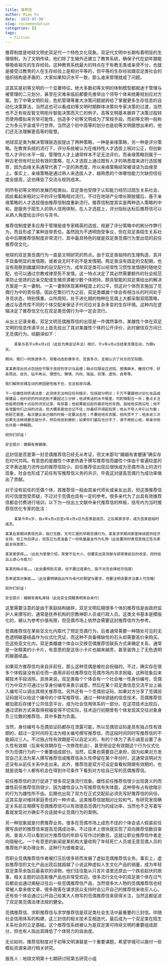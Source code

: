 ```yaml
---
title: 推荐信
author: Miao Yu
date: '2022-07-30'
slug: recommendation
categories: []
tags:
  - fiction
---
```


推荐制度是地球文明史双足代一个特色文化现象。双足代文明中长期有着明显的生理限制，为了文明传续，他们除了生殖外还建立了教育系统，确保子代在幼年期能够吸收祖先的生存经验。这种教育系统最大的特点在于有教无类或亲贤不分，也就是接受过教育的人在生存经验上是相对平等的，但平等的生存经验跟双足类社会的组织结构是矛盾的，大家如果知识水平一致，那么谁来管理就成了问题。

这其实是初等文明的一个显著特征。绝大多数初等文明的体制模型都痴迷于管理与被管理的二元划分，甚至在灾难来临前都要先推举出个领导个体来统筹规划应对方案。到了中等文明阶段，危机管理等重大决策问题就转给了掌握更多生存信息的自动化决策算法，当然这也可以看成初等文明时期群体决策向专家决策的过渡，当然也不乏有些反智文明拒斥智能决策而灭亡的例子。高等文明基本摒弃了决策过程转而使用模拟来穷举可能性，创造多个初等文明成为了常规手段，而初等文明一般称之为多元宇宙或平行世界。当然这个初中高等的划分也是初等文明臆想出来的，他们还无法理解更高等的智慧。

地球双足类为解决管理层选拔提出了两种策略，一种是亲缘策略，另一种是评分策略。在教育系统的流行下，评分系统被认为在维持性人才选拔上相对公正，但创新性人才评价水平一般，管理性人才上通常样本不足无法评价。而亲缘策略则属于一种古老但有时比较有效的策略，在人才选拔上通过既有人才的熟悉度来进行选拔推荐，因为血缘关系通常代表了一定的熟悉度，所以亲缘策略经常被误读为血缘至上。事实上，亲缘策略是通过熟人来选拔人才，越熟悉的个体哪怕能力欠缺但信任度会提高，这也降低了交流与规则成本。

同所有初等文明的发展历程类似，双足类也受限于认知能力经历过陌生关系社会，因此看起来相对公平的评分策略相对流行。不过在地球产业增长期放缓后，基于亲缘策略的人才选拔借由推荐信制度重新流行。推荐信制度其实是两种选人策略的中和，是服务于陌生人的熟人信用体制，在人才选拔上，评分指标达标后推荐信可以从熟人角度给出评价与背书。

推荐信制度更多应用于管理层或专家精英的选拔，规避了评分策略中的刷分作弊行为，而且形成了某种连带责任。虽然因为不透明饱受争议，但在双足类陌生关系社会中后期推荐信制度非常流行，其中最具特色的就是双足类觅偶行为里出现的前任推荐信文化。

地球的双足类觅偶行为一直是文明研究的热点。由于双足类独特的生理构造，其并不具备明显的发情期，或者说无时不刻不是发情期。两足类没有固定的交配期，也没有观察到雌雄同体的自交配行为，成年双足类可以经常性习惯性发情随时随地交配，也可以通过宗教戒律至死不发情。这一特点决定了其必然需要额外的社会规范来防止低效的近亲交配或生殖资源被少数个体把持，颇具智能的双足类给出的解决方案是一夫一妻制。一夫一妻制体现某种程度上的公平，但这对个体而言施加了觅偶行为中的责任感。因此在繁衍行为之前，双足类雌雄个体会有相当长的时间处于寻觅状态，特别慎重。众所周知，处于进化期的物种在觅偶上大都采取双陌策略，通过与遗传库不同的个体交配来保证子代可应对复杂多变的生存环境。这种内在逻辑决定了推荐信文化在双足类觅偶行为中一定会流行。

从出土记录来看，双足文明觅偶推荐信的出现是一件偶然事件。某雌性个体在双足文明的信息传递平台上首先给出了其对某雄性个体的公开评价，此时据信双方间已无觅偶行为。经翻译如下：

        某某与吾于x年x月x日（此处为两足记年法）相识，于x年x月x日结束觅偶互动，为期x天。
    
    期间，我们一同旅游多次，观看动态影像多次、觅食多次，互相认识了对方的交际圈。
    
    某某表现出优点包括但不限于良好的学识与品德；缺点仅限反应迟钝、感情麻木、睡觉打呼、好高骛远、自负、钻牛角尖、理想化、懒惰、内向、拖延、刻薄、虚伪、自卑等。
    
    我们解除觅偶互动的原因是性格不合，无法有效沟通。
    
    下一任雌性同侪请注意：此货绝无法响应任何暗示，包括部分明示；千万不要跟他讨论化妆品或保健品；他约好的时间迟到不要超过三分钟；他讲笑话的水平极差，可酌情配合一乐；重点关注他每周四晚十点后的浏览记录，有惊喜；他如果能记起你喜欢吃的东西，就给他买西瓜吃；他不会泄露你们之间的对话，但大概率是他也记不住；你最好开得起玩笑；他从不夸人并引以为傲；他厨艺极差，每次建议自己做的时候一定要出去吃；不要给他买衣服，他欣赏不了；他会说三次如果无法继续磨合就分手，然后他说到做到；如果你们最后也分手了，请不用担心他，单身对他也许是一种解脱。
    
    祝你们好运！
    
    安全提示：婚姻有害健康。
    

这封信是否是第一封觅偶推荐信已经无从考证，但文末那句“婚姻有害健康”确实存在时代共鸣。有意思的是雌性个体更热衷于撰写推荐信而雄性个体由于普遍较差的文字表达能力流传出的推荐信较少。前任推荐信出现后很快成为觅偶市场上的流行现象，社会也形成了前任有写推荐信义务的共识，毕竟这对提高觅偶行为成功率做出了贡献。

对于没有前任的觅偶个体，其推荐信一般由其亲代师长或亲友出具，但这类推荐信的可信度饱受质疑，不过对于觅偶也具有一定的参考。很多亲代为了出具有效推荐信都会付费进行培训，以下为一份出土文献中亲代推荐信的样板，括号内为当时推荐信优化专家的批注：

        某某今年x岁，自x年x月x日至x年x月x日为吾家庭成员，之后离家求学，成为吾家庭临时成员。
    
    某某在家期间表现优异，挨打无数，无可汇报的早期觅偶行为。某某求学期间家里继续提供经济支持，但工作后停止，但吾已为其准备了一份筑巢基金作为礼物（此处要同时表现其独立性与家庭支持意愿）。
    
    某某曾获得……（此处为荣誉介绍，荣誉不在大小，但要突出其贡献与获荣誉前后的改变，同时给出上进心与能力）
    
    某某的缺点有……（此处要明贬实褒，但不要过度美化，版不对货会降低可信度）
    
    吾希望其对象能……（此处要明确指出作为亲代的期望与要求，但要注明该要求当事人可忽略）
    
    祝你们好运！
    
    安全提示：婚姻有害私房钱（此处安全提醒表明来自亲代）
    

这里需要注意的是由于家庭结构破碎，双足文明后期很多个体的推荐信是由政府监护人来撰写的，通常是抚养机构的宗教神职人员或行政人员。这类文书基本是模版化的，被认为参考价值有限，但觅偶市场上依然会需要这封推荐信作为参考。

觅偶推荐信在某些亚文化内取代了预定觅偶行为，后者通常需要一种随处可见的无色透明碳基结晶作为仪式化凭证，而这种不具备稀缺性的石头却需要高价来购买。在这些亚文化内，双足类雌雄个体会以交换觅偶推荐信联系方式来确定关系，通常是一张精美的小卡片，有意思的是这张小卡片也越来越贵，甚至装饰上了无色透明的碳基结晶。

如果双方推荐信均来自非前任，那么这种觅偶是被社会祝福的。不过，确实存在很多个体假装没有前任而一直用非前任推荐信在觅偶市场内寻求祝福，这种现象后来被技术手段消除。具体来说，双足类每个个体会有一个社会唯一性身份编号，觅偶行为中双方可通过分享身份编号来表示诚意，然后在某个双足类信息交流平台上输入编号可以调出其相关推荐信，另外还有一个觅偶验证码，如果对方分享了觅偶验证码就可以给这个编号的个体写推荐信，通过一种块锁链的信息技术，觅偶推荐信被加密后存储于公共信息平台，成为社会信用体系的一部分。在这项技术出现后，通过谎称方式来取得祝福变得不切实际，技术运行初期曾有个体发现其交往对象身负三位数的推荐信，其中多数为负面。

当然，身份编号与觅偶验证码都存在泄露可能，所以觅偶验证码是具有独占性有效期的，超过一定时间将无法为相关编号撰写推荐信，而这段时间同时写推荐信的不能超过三人。不过独占性有效期是可以自定义的，有的个体为了表示诚意设置了永久性有效期（后来有效期存在一次修改机会），甚至把设定有效期这个行为仪式化作为觅偶行为的一个重要组成部分。当然，后果也需要自己承担，因为如果对方发现自己无法为某人撰写推荐信或推荐信永久性停留在某个年份时，这通常说明对方还没有从前任关系中走出来。此外，推荐信是双方可设定查看权限跟有效期的，也就是说每个人都有机会在得到许可条件下看到对方给自己写的觅偶推荐信。

前任推荐信的流行促进了很多双足类流行现象。雌性前任推荐信很少出现褒义的而雄性前任推荐信则很少，因为雄性会认为写推荐信有失体面，这种带有占有欲暗示的行为为雌性所不齿。后期也出现了双方在正式交配前必须先写好推荐信的风俗，这其实是对维持家庭责任的一种许诺。这类推荐信就相对比较和气，有研究发现确定关系前互相撰写觅偶推荐信可以有效提高觅偶行为的成功率，当然也不乏写着写着就发现对方确实不合适就中止觅偶行为的案例。

另一种现象就是付费推荐业务。很多在觅偶市场上成色不佳的个体会请人假装前任撰写良好的推荐信来提高觅偶成功率。不过技术上很快就实现了双向推荐信数目查询，查询人可以看到对方推荐信的年龄与写作过的数目，这就让职业推荐信作者走向隐秘化。一个有意思的新闻是某机构大量收购了年轻死亡人员或无意觅偶人员的推荐账户来办理业务，这种行为很难查证。

而职业觅偶推荐信作者被打压后很多转而发展了虚拟觅偶推荐信业务。事实上，虚拟推荐信的文化产品出现后就超越了小说这种虚拟人生文化产品的销量，成为年轻双足类茶余饭后最喜欢的读物，他们往往能从只言片语里还原出一个跌宕起伏的故事，相关主题的动态影像产品也非常受欢迎。很多流行文化中的双足类个体在过气后都会出通过揭秘过往出一些觅偶推荐信产品，当然很多大人物的觅偶推荐信也经常被人拿来做文章，很多政客在谋求民众支持时会公开自己的推荐信来收买人心。还有些个体会通过公开自己给某大人物写的觅偶推荐信来获得关注，当然这都促进了双足类觅偶法律法规的健全。

觅偶推荐信、求职推荐信与求学推荐信是双足类社会生活中最重要的三封信。伴随社会信用体系的构建，这三封信的相关技术互相迭代，最后成为一个双足类在陌生关系社会的立足基础。这个推荐信系统被认为是双足类可持续文明的重要组成部分，但也有人指出其降低了个体努力的自由度。

无论如何，推荐信制度对于初等文明演替是一个重要课题，希望学城可以拨付一些模拟资源来进行相关研究。

报告人：地球文明第十七期研讨班第五研究小组
